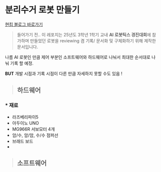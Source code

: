 # 분리수거 로봇 만들기

[현킴 블로그 바로가기](https://blog.naver.com/3h12n_17)

> 들어가기 전.. 이 레포지는 25년도 3학년 1학기 교내 **AI 로봇틱스 경진대회**에 참가하며 만들었던
로봇을 reviewing 겸 기록/ 문서화 및 구체화하기 위해 제작한 문서입니다. 


나름 AI 로봇인 만큼 제어 부분인 소프트웨어와 하드웨어로 나눠서 최대한 순서대로 나눠 기록 할 예정. 

**BUT** 개발 시점과 기록 시점이 다른 만큼 자세하지 못할 수도 있음 ! 

> ## 하드웨어
### * 재료
- 라즈베리파이5
- 아두이노 UNO
- MG966R 서보모터 4개
- 암/수, 암/암, 수/수 점퍼선
- 브래드 보드
- 


> ## 소프트웨어
